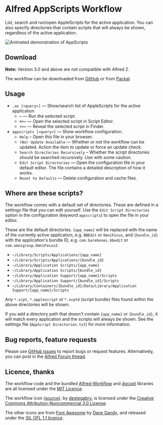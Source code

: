 
Alfred AppScripts Workflow
==========================

List, search and run/open AppleScripts for the active application. You can also specify directories that contain scripts that will always be shown, regardless of the active application.

![][demo]


Download
--------

**Note:** Version 3.0 and above are not compatible with Alfred 2.

The workflow can be downloaded from [GitHub][gh-releases] or from [Packal][packal].


Usage
-----

- `.as [<query>]` — Show/search list of AppleScripts for the active application
	- `↩` — Run the selected script.
	- `⌘+↩` — Open the selected script in Script Editor.
	- `⌥+↩` — Reveal the selected script in Finder.
- `appscripts [<query>]` — Show workflow configuration.
    - `Help` – Open this file in your browser.
    - `(No) Update Available` — Whether or not the workflow can be updated. Action the item to update or force an update check.
    - `Search Directories Recursively` – Whether the script directories should be searched recursively. Use with some caution.
    - `Edit Script Directories` — Open the configuration file in your default editor. The file contains a detailed description of how it works.
    - `Reset to Defaults` — Delete configuration and cache files.


Where are these scripts?
------------------------

The workflow comes with a default set of directories. These are defined in a settings file that you can edit yourself. Use the `Edit Script Directories` option in the configuration (keyword `appscripts`) to open the file in your editor.

These are the default directories. `{app_name}` will be replaced with the name of the currently active application, e.g. `BBEdit` or `OmniFocus`, and `{bundle_id}` with the application's bundle ID, e.g. `com.barebones.bbedit` or `com.omnigroup.OmniFocus2`:

- `~/Library/Scripts/Applications/{app_name}`
- `~/Library/Scripts/Applications/{bundle_id}`
- `~/Library/Application Scripts/{app_name}`
- `~/Library/Application Scripts/{bundle_id}`
- `~/Library/Application Support/{app_name}/Scripts`
- `~/Library/Application Support/{bundle_id}/Scripts`
- `~/Library/Containers/{bundle_id}/Data/Library/Application Support/{app_name}/Scripts`

Any `*.scpt`, `*.applescript` or `*.scptd` (script bundle) files found within the above directories will be shown.

If you add a directory path that doesn't contain `{app_name}` or `{bundle_id}`, it will match every application and the scripts will always be shown. See the settings file (`AppScript Directories.txt`) for more information.


Bug reports, feature requests
-----------------------------

Please use [GitHub issues][gh-issues] to report bugs or request features. Alternatively, you can post in the [Alfred Forum thread][forum-thread].


Licence, thanks
---------------

The workflow code and the bundled [Alfred-Workflow][alfred-workflow] and [docopt][docopt] libraries are all licensed under the [MIT Licence][mit-licence].

The workflow icon ([source][icon]), by [destegabry][destegabry], is licensed under the [Creative Commons Attribution-Noncommercial 3.0 License][cc-licence].

The other icons are from [Font Awesome][font-awesome] by [Dave Gandy][dave-gandy], and released under the [SIL OFL 1.1 licence][sil-licence].


[gh-issues]: https://github.com/deanishe/alfred-appscripts/issues
[forum-thread]: http://www.alfredforum.com/topic/4218-appscripts
[alfred-workflow]: https://github.com/deanishe/alfred-workflow
[icon]: http://destegabry.deviantart.com/art/AppleScript-Folder-79793515
[destegabry]: http://destegabry.deviantart.com/
[cc-licence]: http://creativecommons.org/licenses/by-nc/3.0/
[mit-licence]: http://opensource.org/licenses/MIT
[font-awesome]: http://fortawesome.github.io/Font-Awesome/
[dave-gandy]: https://twitter.com/davegandy
[sil-licence]: http://scripts.sil.org/OFL
[docopt]: https://github.com/docopt/docopt
[gh-releases]: https://github.com/deanishe/alfred-appscripts/releases
[packal]: http://www.packal.org/workflow/appscripts
[demo]: https://raw.githubusercontent.com/deanishe/alfred-appscripts/master/demo.gif "Animated demonstration of AppScripts"
